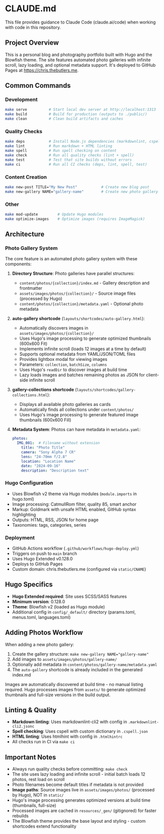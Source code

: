 # CLAUDE.md

This file provides guidance to Claude Code (claude.ai/code) when working with code in this repository.

## Project Overview

This is a personal blog and photography portfolio built with Hugo and the Blowfish theme. The site features automated photo galleries with infinite scroll, lazy loading, and optional metadata support. It's deployed to GitHub Pages at https://chris.thebutlers.me.

## Common Commands

### Development
```bash
make serve          # Start local dev server at http://localhost:1313
make build          # Build for production (outputs to ./public/)
make clean          # Clean build artifacts and caches
```

### Quality Checks
```bash
make deps           # Install Node.js dependencies (markdownlint, cspell, htmlhint)
make lint           # Run markdown + HTML linting
make spell          # Run spell checking on content
make check          # Run all quality checks (lint + spell)
make test           # Test that site builds without errors
make ci             # Run all CI checks (deps, lint, spell, test)
```

### Content Creation
```bash
make new-post TITLE="My New Post"           # Create new blog post
make new-gallery NAME="gallery-name"        # Create new photo gallery structure
```

### Other
```bash
make mod-update         # Update Hugo modules
make optimize-images    # Optimize images (requires ImageMagick)
```

## Architecture

### Photo Gallery System

The core feature is an automated photo gallery system with these components:

1. **Directory Structure**: Photo galleries have parallel structures:
   - `content/photos/{collection}/index.md` - Gallery description and frontmatter
   - `assets/images/photos/{collection}/` - Source image files (processed by Hugo)
   - `content/photos/{collection}/metadata.yaml` - Optional photo metadata

2. **auto-gallery shortcode** (`layouts/shortcodes/auto-gallery.html`):
   - Automatically discovers images in `assets/images/photos/{collection}/`
   - Uses Hugo's image processing to generate optimized thumbnails (600x600 Fit)
   - Implements infinite scroll (loads 12 images at a time by default)
   - Supports optional metadata from YAML/JSON/TOML files
   - Provides lightbox modal for viewing images
   - Parameters: `collection`, `batchSize`, `columns`
   - Uses Hugo's `readDir` to discover images at build time
   - Lazy loads images and batches remaining photos as JSON for client-side infinite scroll

3. **gallery-collections shortcode** (`layouts/shortcodes/gallery-collections.html`):
   - Displays all available photo galleries as cards
   - Automatically finds all collections under `content/photos/`
   - Uses Hugo's image processing to generate featured image thumbnails (600x600 Fill)

4. **Metadata System**: Photos can have metadata in `metadata.yaml`:
   ```yaml
   photos:
     IMG_001:  # Filename without extension
       title: "Photo Title"
       camera: "Sony Alpha 7 CR"
       lens: "24-70mm f/2.8"
       location: "Location Name"
       date: "2024-09-16"
       description: "Description text"
   ```

### Hugo Configuration

- Uses Blowfish v2 theme via Hugo modules (`module.imports` in hugo.toml)
- Image processing: CatmullRom filter, quality 85, smart anchor
- Markup: Goldmark with unsafe HTML enabled, GitHub syntax highlighting
- Outputs: HTML, RSS, JSON for home page
- Taxonomies: tags, categories, series

### Deployment

- GitHub Actions workflow (`.github/workflows/hugo-deploy.yml`)
- Triggers on push to `main` branch
- Uses Hugo Extended v0.128.0
- Deploys to GitHub Pages
- Custom domain: chris.thebutlers.me (configured via `static/CNAME`)

## Hugo Specifics

- **Hugo Extended required**: Site uses SCSS/SASS features
- **Minimum version**: 0.128.0
- **Theme**: Blowfish v2 (loaded as Hugo module)
- Additional config in `config/_default/` directory (params.toml, menus.toml, languages.toml)

## Adding Photos Workflow

When adding a new photo gallery:

1. Create the gallery structure: `make new-gallery NAME="gallery-name"`
2. Add images to `assets/images/photos/gallery-name/`
3. Optionally add metadata in `content/photos/gallery-name/metadata.yaml`
4. The `auto-gallery` shortcode is already included in the generated index.md

Images are automatically discovered at build time - no manual listing required. Hugo processes images from `assets/` to generate optimized thumbnails and full-size versions in the build output.

## Linting & Quality

- **Markdown linting**: Uses markdownlint-cli2 with config in `.markdownlint-cli2.jsonc`
- **Spell checking**: Uses cspell with custom dictionary in `.cspell.json`
- **HTML linting**: Uses htmlhint with config in `.htmlhintrc`
- All checks run in CI via `make ci`

## Important Notes

- Always run quality checks before committing: `make check`
- The site uses lazy loading and infinite scroll - initial batch loads 12 photos, rest load on scroll
- Photo filenames become default titles if metadata is not provided
- **Image paths**: Source images live in `assets/images/photos/` (processed by Hugo), NOT in `static/`
- Hugo's image processing generates optimized versions at build time (thumbnails, full-size)
- Processed images are cached in `resources/_gen/` (gitignored) for faster rebuilds
- The Blowfish theme provides the base layout and styling - custom shortcodes extend functionality
